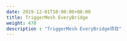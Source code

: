 ```yaml
---
date: 2019-12-01T10:00:00+08:00
title: TriggerMesh EveryBridge
weight: 470
description : "TriggerMesh EveryBridge项目"
---
```



